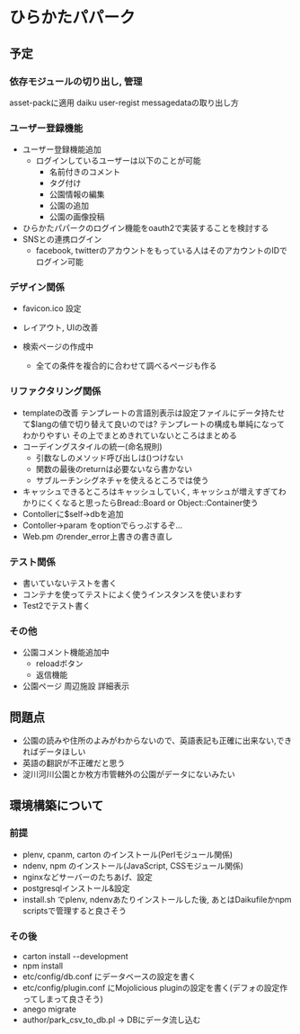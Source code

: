 # ひらかたパパーク

## 予定

### 依存モジュールの切り出し, 管理
asset-packに適用
daiku
user-regist messagedataの取り出し方

### ユーザー登録機能
* ユーザー登録機能追加
  * ログインしているユーザーは以下のことが可能
    * 名前付きのコメント
    * タグ付け
    * 公園情報の編集
    * 公園の追加
    * 公園の画像投稿
* ひらかたパパークのログイン機能をoauth2で実装することを検討する
* SNSとの連携ログイン
  * facebook, twitterのアカウントをもっている人はそのアカウントのIDでログイン可能

### デザイン関係
* favicon.ico 設定
* レイアウト, UIの改善

* 検索ページの作成中
  * 全ての条件を複合的に合わせて調べるページも作る

### リファクタリング関係
* templateの改善
  テンプレートの言語別表示は設定ファイルにデータ持たせて$langの値で切り替えて良いのでは?
  テンプレートの構成も単純になってわかりやすい
  その上でまとめきれていないところはまとめる
* コーデイングスタイルの統一(命名規則)
  * 引数なしのメソッド呼び出しは()つけない
  * 関数の最後のreturnは必要ないなら書かない
  * サブルーチンシグネチャを使えるところでは使う
* キャッシュできるところはキャッシュしていく, 
  キャッシュが増えすぎてわかりにくくなると思ったらBread::Board or Object::Container使う
* Contollerに$self->dbを追加
* Contoller->param をoptionでらっぷするぞ...
* Web.pm のrender_error上書きの書き直し

### テスト関係
* 書いていないテストを書く
* コンテナを使ってテストによく使うインスタンスを使いまわす
* Test2でテスト書く

### その他
* 公園コメント機能追加中
  - reloadボタン
  - 返信機能
* 公園ページ 周辺施設 詳細表示

## 問題点
* 公園の読みや住所のよみがわからないので、英語表記も正確に出来ない,できればデータほしい
* 英語の翻訳が不正確だと思う
* 淀川河川公園とか枚方市管轄外の公園がデータにないみたい

## 環境構築について

### 前提
* plenv, cpanm, carton のインストール(Perlモジュール関係)
* ndenv, npm のインストール(JavaScript, CSSモジュール関係)
* nginxなどサーバーのたちあげ、設定
* postgresqlインストール&設定
* install.sh でplenv, ndenvあたりインストールした後, あとはDaikufileかnpm scriptsで管理すると良さそう

### その後
* carton install --development
* npm install
* etc/config/db.conf にデータベースの設定を書く
* etc/config/plugin.conf にMojolicious pluginの設定を書く(デフォの設定作ってしまって良さそう)
* anego migrate
* author/park_csv_to_db.pl -> DBにデータ流し込む

